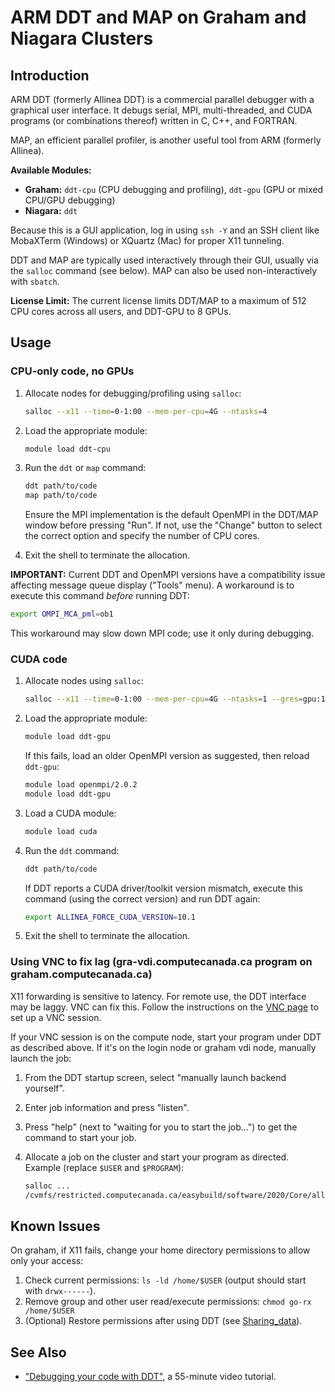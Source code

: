 # ARM DDT and MAP on Graham and Niagara Clusters

## Introduction

ARM DDT (formerly Allinea DDT) is a commercial parallel debugger with a graphical user interface.  It debugs serial, MPI, multi-threaded, and CUDA programs (or combinations thereof) written in C, C++, and FORTRAN.

MAP, an efficient parallel profiler, is another useful tool from ARM (formerly Allinea).

**Available Modules:**

* **Graham:** `ddt-cpu` (CPU debugging and profiling), `ddt-gpu` (GPU or mixed CPU/GPU debugging)
* **Niagara:** `ddt`

Because this is a GUI application, log in using `ssh -Y` and an SSH client like MobaXTerm (Windows) or XQuartz (Mac) for proper X11 tunneling.

DDT and MAP are typically used interactively through their GUI, usually via the `salloc` command (see below). MAP can also be used non-interactively with `sbatch`.

**License Limit:** The current license limits DDT/MAP to a maximum of 512 CPU cores across all users, and DDT-GPU to 8 GPUs.


## Usage

### CPU-only code, no GPUs

1. Allocate nodes for debugging/profiling using `salloc`:

   ```bash
   salloc --x11 --time=0-1:00 --mem-per-cpu=4G --ntasks=4
   ```

2. Load the appropriate module:

   ```bash
   module load ddt-cpu
   ```

3. Run the `ddt` or `map` command:

   ```bash
   ddt path/to/code
   map path/to/code
   ```

   Ensure the MPI implementation is the default OpenMPI in the DDT/MAP window before pressing "Run". If not, use the "Change" button to select the correct option and specify the number of CPU cores.

4. Exit the shell to terminate the allocation.

**IMPORTANT:** Current DDT and OpenMPI versions have a compatibility issue affecting message queue display ("Tools" menu).  A workaround is to execute this command *before* running DDT:

```bash
export OMPI_MCA_pml=ob1
```

This workaround may slow down MPI code; use it only during debugging.


### CUDA code

1. Allocate nodes using `salloc`:

   ```bash
   salloc --x11 --time=0-1:00 --mem-per-cpu=4G --ntasks=1 --gres=gpu:1
   ```

2. Load the appropriate module:

   ```bash
   module load ddt-gpu
   ```

   If this fails, load an older OpenMPI version as suggested, then reload `ddt-gpu`:

   ```bash
   module load openmpi/2.0.2
   module load ddt-gpu
   ```

3. Load a CUDA module:

   ```bash
   module load cuda
   ```

4. Run the `ddt` command:

   ```bash
   ddt path/to/code
   ```

   If DDT reports a CUDA driver/toolkit version mismatch, execute this command (using the correct version) and run DDT again:

   ```bash
   export ALLINEA_FORCE_CUDA_VERSION=10.1
   ```

5. Exit the shell to terminate the allocation.


### Using VNC to fix lag (gra-vdi.computecanada.ca program on graham.computecanada.ca)

X11 forwarding is sensitive to latency.  For remote use, the DDT interface may be laggy.  VNC can fix this. Follow the instructions on the [VNC page](link-to-vnc-page-here) to set up a VNC session.

If your VNC session is on the compute node, start your program under DDT as described above.  If it's on the login node or graham vdi node, manually launch the job:

1. From the DDT startup screen, select "manually launch backend yourself".
2. Enter job information and press "listen".
3. Press "help" (next to "waiting for you to start the job...") to get the command to start your job.
4. Allocate a job on the cluster and start your program as directed.  Example (replace `$USER` and `$PROGRAM`):

   ```bash
   salloc ...
   /cvmfs/restricted.computecanada.ca/easybuild/software/2020/Core/allinea/20.2/bin/forge-client --ddtsessionfile /home/$USER/.allinea/session/gra-vdi3-1 $PROGRAM ...
   ```


## Known Issues

On graham, if X11 fails, change your home directory permissions to allow only your access:

1. Check current permissions: `ls -ld /home/$USER` (output should start with `drwx------`).
2. Remove group and other user read/execute permissions: `chmod go-rx /home/$USER`
3. (Optional) Restore permissions after using DDT (see [Sharing_data](link-to-sharing-data-page-here)).


## See Also

* ["Debugging your code with DDT"](link-to-video-here), a 55-minute video tutorial.

